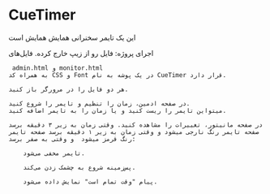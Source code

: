 # CueTimer
این یک تایمر سخنرانی همایش همایش است

اجرای پروژه:
    فایل رو از زیپ خارج کرده.
    فایل‌های

     admin.html و monitor.html 
    به همراه کد CSS و Font در یک پوشه به نام CueTimer قرار دارد.

    هر دو فایل را در مرورگر باز کنید.

    در صفحه ادمین، زمان را تنظیم و تایمر را شروع کنید.
    میتواین تایمر را ریست کنید و یا زمان را به تایمر اضافه کنید.

    در صفحه مانیتور، تغییرات را مشاهده کنید. وقتی زمان به زیر ۳ دقیقه برسد صفحه تایمر رنگ نارجی میشود و وقتی زمان به زیر ۱ دقیقه برسد صفحه تایمر رنگ قرمز میشود  و وقتی به صفر برسد:

        تایمر مخفی می‌شود.

        پس‌زمینه شروع به چشمک زدن می‌کند.

        پیام "وقت تمام است" نمایش داده می‌شود.
